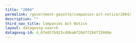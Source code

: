 ```yaml
---
title: "2004"
permalink: /government-gazette/companies-act-notice/2004/
description: ""
third_nav_title: Companies Act Notice
layout: datagovsg-search
datagovsg-id: d_67e057b923cd9ba6f28dff284f25990e
---
```

